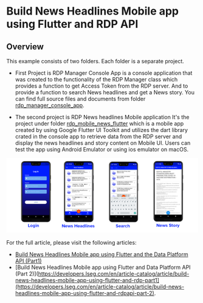 # Build News Headlines Mobile app using Flutter and RDP API

## Overview

This example consists of two folders. Each folder is a separate project.

* First Project is RDP Manager Console App is a console application that was created to the functionality of the RDP Manager class which provides a function to get Access Token from the RDP server. And to provide a function to search News headlines and get a News story. You can find full source files and documents from folder [rdp_manager_console_app](rdp_manager_console_app/).

* The second project is RDP News headlines Mobile application
It's the project under folder [rdp_mobile_news_flutter](rdp_mobile_news_flutter/) which is a mobile app created by using Google Flutter UI Toolkit and utilizes the dart library crated in the console app to retrieve data from the RDP server and display the news headlines and story content on Mobile UI. Users can test the app using Android Emulator or using ios emulator on macOS.

![screenshot](rdp_manager_console_app/images/coverpage_white_blue.png)

For the full article, please visit the following articles:
- [Build News Headlines Mobile app using Flutter and the Data Platform API (Part1)](https://developers.lseg.com/en/article-catalog/article/build-news-headlines-mobile-app-using-flutter-and-rdp-part1)
- [Build News Headlines Mobile app using Flutter and Data Platform API (Part 2)](https://developers.lseg.com/en/article-catalog/article/build-news-headlines-mobile-app-using-flutter-and-rdp-part1](https://developers.lseg.com/en/article-catalog/article/build-news-headlines-mobile-app-using-flutter-and-rdpapi-part-2).
